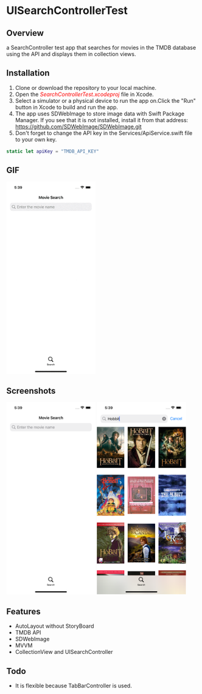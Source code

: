 # UISearchControllerTest

## Overview

a SearchController test app that searches for movies in the TMDB database using the API and displays them in collection views.

## Installation

1. Clone or download the repository to your local machine.
2. Open the <span style="color:red ">*SearchControllerTest.xcodeproj*</span> file in Xcode.
3. Select a simulator or a physical device to run the app on.Click the "Run" button in Xcode to build and run the app.
4. The app uses SDWebImage to store image data with Swift Package Manager. If you see that it is not installed, install it from that address: https://github.com/SDWebImage/SDWebImage.git
5. Don't forget to change the API key in the Services/ApiService.swift file to your own key.

```swift
static let apiKey = "TMDB_API_KEY"
```

## GIF

<div>
<img style: "inline-block; float: left" src="assets/searchbar.gif" width="234" height="506" />
</div>


## Screenshots

<div>
<img style: "inline-block; float: left" src="assets/searchbar1.png" width="234" height="506" />
<img style: "inline-block; float: left" src="assets/searchbar2.png" width="234" height="506" />
</div>

## Features

- AutoLayout without StoryBoard
- TMDB API
- SDWebImage
- MVVM 
- CollectionView and UISearchController


## Todo

- It is flexible because TabBarController is used.





